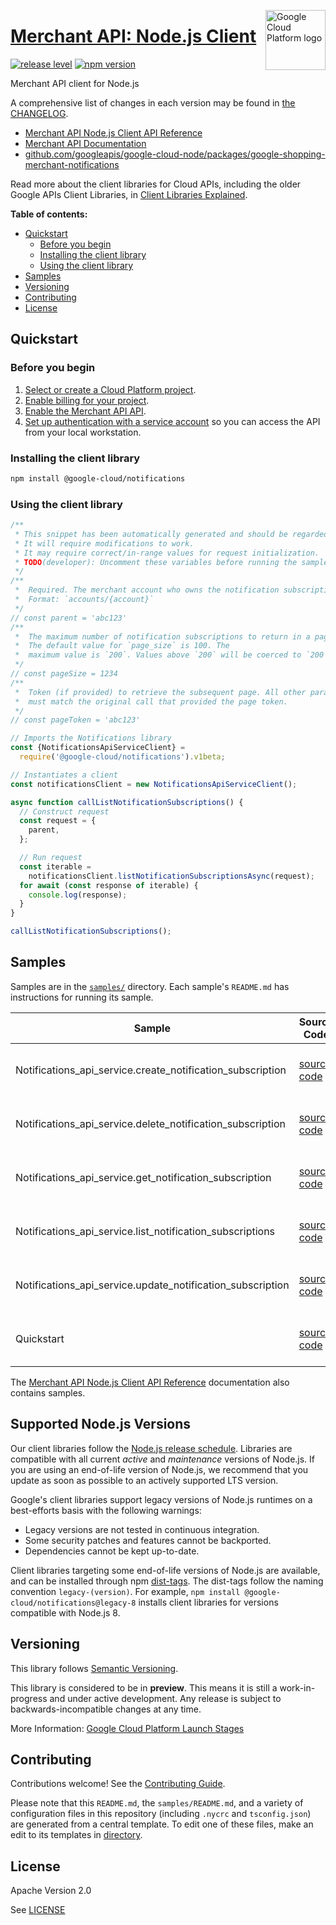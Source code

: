 [//]: # "This README.md file is auto-generated, all changes to this file will be lost."
[//]: # "To regenerate it, use `python -m synthtool`."
<img src="https://avatars2.githubusercontent.com/u/2810941?v=3&s=96" alt="Google Cloud Platform logo" title="Google Cloud Platform" align="right" height="96" width="96"/>

# [Merchant API: Node.js Client](https://github.com/googleapis/google-cloud-node/tree/main/packages/google-shopping-merchant-notifications)

[![release level](https://img.shields.io/badge/release%20level-preview-yellow.svg?style=flat)](https://cloud.google.com/terms/launch-stages)
[![npm version](https://img.shields.io/npm/v/@google-cloud/notifications.svg)](https://www.npmjs.org/package/@google-cloud/notifications)




Merchant API client for Node.js


A comprehensive list of changes in each version may be found in
[the CHANGELOG](https://github.com/googleapis/google-cloud-node/tree/main/packages/google-shopping-merchant-notifications/CHANGELOG.md).

* [Merchant API Node.js Client API Reference][client-docs]
* [Merchant API Documentation][product-docs]
* [github.com/googleapis/google-cloud-node/packages/google-shopping-merchant-notifications](https://github.com/googleapis/google-cloud-node/tree/main/packages/google-shopping-merchant-notifications)

Read more about the client libraries for Cloud APIs, including the older
Google APIs Client Libraries, in [Client Libraries Explained][explained].

[explained]: https://cloud.google.com/apis/docs/client-libraries-explained

**Table of contents:**


* [Quickstart](#quickstart)
  * [Before you begin](#before-you-begin)
  * [Installing the client library](#installing-the-client-library)
  * [Using the client library](#using-the-client-library)
* [Samples](#samples)
* [Versioning](#versioning)
* [Contributing](#contributing)
* [License](#license)

## Quickstart

### Before you begin

1.  [Select or create a Cloud Platform project][projects].
1.  [Enable billing for your project][billing].
1.  [Enable the Merchant API API][enable_api].
1.  [Set up authentication with a service account][auth] so you can access the
    API from your local workstation.

### Installing the client library

```bash
npm install @google-cloud/notifications
```


### Using the client library

```javascript
/**
 * This snippet has been automatically generated and should be regarded as a code template only.
 * It will require modifications to work.
 * It may require correct/in-range values for request initialization.
 * TODO(developer): Uncomment these variables before running the sample.
 */
/**
 *  Required. The merchant account who owns the notification subscriptions.
 *  Format: `accounts/{account}`
 */
// const parent = 'abc123'
/**
 *  The maximum number of notification subscriptions to return in a page.
 *  The default value for `page_size` is 100. The
 *  maximum value is `200`. Values above `200` will be coerced to `200`.
 */
// const pageSize = 1234
/**
 *  Token (if provided) to retrieve the subsequent page. All other parameters
 *  must match the original call that provided the page token.
 */
// const pageToken = 'abc123'

// Imports the Notifications library
const {NotificationsApiServiceClient} =
  require('@google-cloud/notifications').v1beta;

// Instantiates a client
const notificationsClient = new NotificationsApiServiceClient();

async function callListNotificationSubscriptions() {
  // Construct request
  const request = {
    parent,
  };

  // Run request
  const iterable =
    notificationsClient.listNotificationSubscriptionsAsync(request);
  for await (const response of iterable) {
    console.log(response);
  }
}

callListNotificationSubscriptions();

```



## Samples

Samples are in the [`samples/`](https://github.com/googleapis/google-cloud-node/tree/main/packages/google-shopping-merchant-notifications/samples) directory. Each sample's `README.md` has instructions for running its sample.

| Sample                      | Source Code                       | Try it |
| --------------------------- | --------------------------------- | ------ |
| Notifications_api_service.create_notification_subscription | [source code](https://github.com/googleapis/google-cloud-node/blob/main/packages/google-shopping-merchant-notifications/samples/generated/v1beta/notifications_api_service.create_notification_subscription.js) | [![Open in Cloud Shell][shell_img]](https://console.cloud.google.com/cloudshell/open?git_repo=https://github.com/googleapis/google-cloud-node&page=editor&open_in_editor=packages/google-shopping-merchant-notifications/samples/generated/v1beta/notifications_api_service.create_notification_subscription.js,packages/google-shopping-merchant-notifications/samples/README.md) |
| Notifications_api_service.delete_notification_subscription | [source code](https://github.com/googleapis/google-cloud-node/blob/main/packages/google-shopping-merchant-notifications/samples/generated/v1beta/notifications_api_service.delete_notification_subscription.js) | [![Open in Cloud Shell][shell_img]](https://console.cloud.google.com/cloudshell/open?git_repo=https://github.com/googleapis/google-cloud-node&page=editor&open_in_editor=packages/google-shopping-merchant-notifications/samples/generated/v1beta/notifications_api_service.delete_notification_subscription.js,packages/google-shopping-merchant-notifications/samples/README.md) |
| Notifications_api_service.get_notification_subscription | [source code](https://github.com/googleapis/google-cloud-node/blob/main/packages/google-shopping-merchant-notifications/samples/generated/v1beta/notifications_api_service.get_notification_subscription.js) | [![Open in Cloud Shell][shell_img]](https://console.cloud.google.com/cloudshell/open?git_repo=https://github.com/googleapis/google-cloud-node&page=editor&open_in_editor=packages/google-shopping-merchant-notifications/samples/generated/v1beta/notifications_api_service.get_notification_subscription.js,packages/google-shopping-merchant-notifications/samples/README.md) |
| Notifications_api_service.list_notification_subscriptions | [source code](https://github.com/googleapis/google-cloud-node/blob/main/packages/google-shopping-merchant-notifications/samples/generated/v1beta/notifications_api_service.list_notification_subscriptions.js) | [![Open in Cloud Shell][shell_img]](https://console.cloud.google.com/cloudshell/open?git_repo=https://github.com/googleapis/google-cloud-node&page=editor&open_in_editor=packages/google-shopping-merchant-notifications/samples/generated/v1beta/notifications_api_service.list_notification_subscriptions.js,packages/google-shopping-merchant-notifications/samples/README.md) |
| Notifications_api_service.update_notification_subscription | [source code](https://github.com/googleapis/google-cloud-node/blob/main/packages/google-shopping-merchant-notifications/samples/generated/v1beta/notifications_api_service.update_notification_subscription.js) | [![Open in Cloud Shell][shell_img]](https://console.cloud.google.com/cloudshell/open?git_repo=https://github.com/googleapis/google-cloud-node&page=editor&open_in_editor=packages/google-shopping-merchant-notifications/samples/generated/v1beta/notifications_api_service.update_notification_subscription.js,packages/google-shopping-merchant-notifications/samples/README.md) |
| Quickstart | [source code](https://github.com/googleapis/google-cloud-node/blob/main/packages/google-shopping-merchant-notifications/samples/quickstart.js) | [![Open in Cloud Shell][shell_img]](https://console.cloud.google.com/cloudshell/open?git_repo=https://github.com/googleapis/google-cloud-node&page=editor&open_in_editor=packages/google-shopping-merchant-notifications/samples/quickstart.js,packages/google-shopping-merchant-notifications/samples/README.md) |



The [Merchant API Node.js Client API Reference][client-docs] documentation
also contains samples.

## Supported Node.js Versions

Our client libraries follow the [Node.js release schedule](https://github.com/nodejs/release#release-schedule).
Libraries are compatible with all current _active_ and _maintenance_ versions of
Node.js.
If you are using an end-of-life version of Node.js, we recommend that you update
as soon as possible to an actively supported LTS version.

Google's client libraries support legacy versions of Node.js runtimes on a
best-efforts basis with the following warnings:

* Legacy versions are not tested in continuous integration.
* Some security patches and features cannot be backported.
* Dependencies cannot be kept up-to-date.

Client libraries targeting some end-of-life versions of Node.js are available, and
can be installed through npm [dist-tags](https://docs.npmjs.com/cli/dist-tag).
The dist-tags follow the naming convention `legacy-(version)`.
For example, `npm install @google-cloud/notifications@legacy-8` installs client libraries
for versions compatible with Node.js 8.

## Versioning

This library follows [Semantic Versioning](http://semver.org/).







This library is considered to be in **preview**. This means it is still a
work-in-progress and under active development. Any release is subject to
backwards-incompatible changes at any time.


More Information: [Google Cloud Platform Launch Stages][launch_stages]

[launch_stages]: https://cloud.google.com/terms/launch-stages

## Contributing

Contributions welcome! See the [Contributing Guide](https://github.com/googleapis/google-cloud-node/blob/main/CONTRIBUTING.md).

Please note that this `README.md`, the `samples/README.md`,
and a variety of configuration files in this repository (including `.nycrc` and `tsconfig.json`)
are generated from a central template. To edit one of these files, make an edit
to its templates in
[directory](https://github.com/googleapis/synthtool).

## License

Apache Version 2.0

See [LICENSE](https://github.com/googleapis/google-cloud-node/blob/main/LICENSE)

[client-docs]: https://cloud.google.com/nodejs/docs/reference/merchantapi/latest
[product-docs]: https://developers.google.com/merchant/api
[shell_img]: https://gstatic.com/cloudssh/images/open-btn.png
[projects]: https://console.cloud.google.com/project
[billing]: https://support.google.com/cloud/answer/6293499#enable-billing
[enable_api]: https://console.cloud.google.com/flows/enableapi?apiid=merchantapi.googleapis.com
[auth]: https://cloud.google.com/docs/authentication/getting-started
